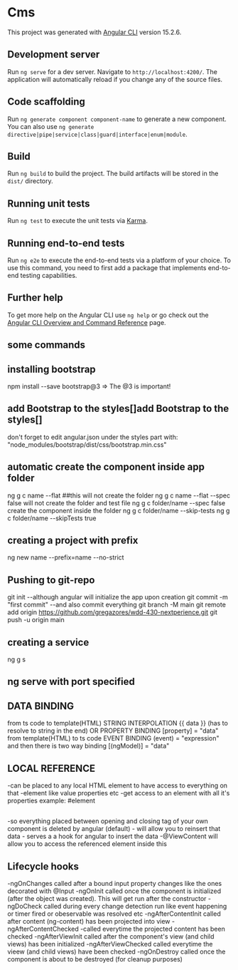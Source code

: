 # Cms

This project was generated with [Angular CLI](https://github.com/angular/angular-cli) version 15.2.6.

## Development server

Run `ng serve` for a dev server. Navigate to `http://localhost:4200/`. The application will automatically reload if you change any of the source files.

## Code scaffolding

Run `ng generate component component-name` to generate a new component. You can also use `ng generate directive|pipe|service|class|guard|interface|enum|module`.

## Build

Run `ng build` to build the project. The build artifacts will be stored in the `dist/` directory.

## Running unit tests

Run `ng test` to execute the unit tests via [Karma](https://karma-runner.github.io).

## Running end-to-end tests

Run `ng e2e` to execute the end-to-end tests via a platform of your choice. To use this command, you need to first add a package that implements end-to-end testing capabilities.

## Further help

To get more help on the Angular CLI use `ng help` or go check out the [Angular CLI Overview and Command Reference](https://angular.io/cli) page.

## some commands

## installing bootstrap
npm install --save bootstrap@3 => The @3 is important!
## add Bootstrap to the styles[]add Bootstrap to the styles[]
don't forget to edit angular.json under the styles part with:
"node_modules/bootstrap/dist/css/bootstrap.min.css"

## automatic create the component inside app folder
ng g c name --flat ##this will not create the folder
ng g c name --flat --spec false will not create the folder and  test file
ng g c folder/name --spec false create the component inside the folder
ng g c folder/name --skip-tests
ng g c folder/name --skipTests true

## creating a project with prefix
ng new name --prefix=name --no-strict

## Pushing to git-repo
git init  --although angular will initialize the app upon creation
git commit -m "first commit" --and also commit everything
git branch -M main 
git remote add origin https://github.com/gregazores/wdd-430-nextperience.git
git push -u origin main

## creating a service
ng g s

## ng serve with port specified

## DATA BINDING
from ts code to template(HTML) STRING INTERPOLATION {{ data }} (has to resolve to string in the end)
  OR PROPERTY BINDING [property] = "data"
from template(HTML) to ts code EVENT BINDING (event) = "expression"
and then there is two way binding [(ngModel)] = "data"

## LOCAL REFERENCE
-can be placed to any local HTML element to have access to everything on that 
-element like value properties etc
-get access to an element with all it's properties
example: #element

## <ng-content></ng-content>
-so everything placed between opening and closing tag of your own component is deleted by angular (default)
-<ng-content></ng-content> will allow you to reinsert that data
-<ng-content></ng-content> serves a a hook for angular to insert the data
-@ViewContent will allow you to access the referenced element inside this <ng-content></ng-content> 

## Lifecycle hooks
-ngOnChanges called after a bound input property changes like the ones decorated with @Input
-ngOnInit called once the component is initialized (after the object was created). This will get run after the constructor
-ngDoCheck called during every change detection run like event happening or timer fired or obeservable was resolved etc
-ngAfterContentInit called after content (ng-content) has been projected into view
-ngAfterContentChecked -called everytime the projected content has been checked
-ngAfterViewInit called after the component's view (and child views) has been initialized
-ngAfterViewChecked called everytime the vieew (and child views) have been checked
-ngOnDestroy called once the component is about to be destroyed (for cleanup purposes)
